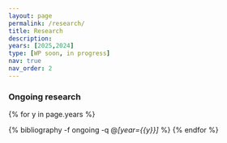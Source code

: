 ```yaml
---
layout: page
permalink: /research/
title: Research
description: 
years: [2025,2024]
type: [WP soon, in progress]
nav: true
nav_order: 2
---
```



### Ongoing research
<div class="publications">

{% for y in page.years %}
  <!-- <h2 class="year">{{y}}</h2> -->
  {% bibliography -f ongoing -q @*[year={{y}}]* %}
{% endfor %}

</div>
